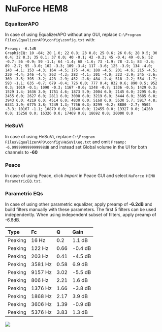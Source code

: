 # NuForce HEM8

### EqualizerAPO
In case of using EqualizerAPO without any GUI, replace `C:\Program Files\EqualizerAPO\config\config.txt`
with:
```
Preamp: -6.1dB
GraphicEQ: 10 -84; 20 1.0; 22 0.8; 23 0.8; 25 0.6; 26 0.6; 28 0.5; 30 0.4; 32 0.3; 35 0.1; 37 0.0; 40 -0.1; 42 -0.2; 45 -0.4; 49 -0.6; 52 -0.7; 56 -0.9; 59 -1.1; 64 -1.4; 68 -1.6; 73 -1.9; 78 -2.1; 83 -2.4; 89 -2.7; 95 -3.0; 102 -3.3; 109 -3.4; 117 -3.6; 125 -3.9; 134 -4.0; 143 -4.1; 153 -4.3; 164 -4.5; 175 -4.4; 188 -4.5; 201 -4.6; 215 -4.5; 230 -4.4; 246 -4.4; 263 -4.3; 282 -4.1; 301 -4.0; 323 -3.9; 345 -3.6; 369 -3.5; 395 -3.2; 423 -2.9; 452 -2.6; 484 -2.4; 518 -2.2; 554 -1.7; 593 -1.1; 635 -0.7; 679 -0.4; 726 0.0; 777 0.4; 832 0.6; 890 0.5; 952 0.3; 1019 -0.1; 1090 -0.3; 1167 -0.6; 1248 -0.7; 1336 -0.5; 1429 0.3; 1529 1.4; 1636 3.0; 1751 4.6; 1873 5.9; 2004 6.0; 2145 6.0; 2295 6.0; 2455 6.0; 2627 6.0; 2811 6.0; 3008 6.0; 3219 6.0; 3444 6.0; 3685 6.0; 3943 6.0; 4219 6.0; 4514 6.0; 4830 6.0; 5168 6.0; 5530 5.7; 5917 4.8; 6331 3.9; 6775 3.8; 7249 1.3; 7756 0.3; 8299 -0.2; 8880 -2.7; 9502 -3.3; 10167 -1.1; 10879 0.0; 11640 0.0; 12455 0.0; 13327 0.0; 14260 0.0; 15258 0.0; 16326 0.0; 17469 0.0; 18692 0.0; 20000 0.0
```

### HeSuVi
In case of using HeSuVi, replace `C:\Program Files\EqualizerAPO\config\HeSuVi\eq.txt` and omit `Preamp:
-6.099999999999998dB` and instead set Global volume in the UI for both channels to **-60**

### Peace
In case of using Peace, click *Import* in Peace GUI and select `NuForce HEM8 ParametricEQ.txt`.

### Parametric EQs
In case of using other parametric equalizer, apply preamp of **-6.2dB** and build filters manually
with these parameters. The first 5 filters can be used independently.
When using independent subset of filters, apply preamp of -6.8dB.

| Type    | Fc      |    Q | Gain    |
|:--------|:--------|:-----|:--------|
| Peaking | 16 Hz   | 0.2  | 1.1 dB  |
| Peaking | 122 Hz  | 0.66 | -0.4 dB |
| Peaking | 203 Hz  | 0.41 | -4.5 dB |
| Peaking | 3581 Hz | 0.58 | 6.9 dB  |
| Peaking | 9157 Hz | 3.02 | -5.5 dB |
| Peaking | 806 Hz  | 2.21 | 1.6 dB  |
| Peaking | 1376 Hz | 1.66 | -3.8 dB |
| Peaking | 1868 Hz | 2.17 | 3.9 dB  |
| Peaking | 3606 Hz | 1.39 | -0.9 dB |
| Peaking | 5376 Hz | 3.83 | 1.3 dB  |

![](https://raw.githubusercontent.com/jaakkopasanen/AutoEq/master/results/innerfidelity/sbaf-serious/NuForce%20HEM8/NuForce%20HEM8.png)